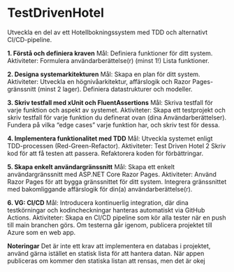# TestDrivenHotel
Utveckla en del av ett Hotellbokningssystem med TDD och alternativt CI/CD-pipeline.

**1. Förstå och definiera kraven**
Mål: Definiera funktioner för ditt system.
Aktiviteter:
Formulera användarberättelse(r) (minst 1!)
Lista funktioner.

**2. Designa systemarkitekturen**
Mål: Skapa en plan för ditt system.
Aktiviteter:
Utveckla en högnivåarkitektur, affärslogik och Razor Pages-gränssnitt (minst 2 lager).
Definiera datastrukturer och modeller.

**3. Skriv testfall med xUnit och FluentAssertions**
Mål: Skriva testfall för varje funktion och aspekt av systemet.
Aktiviteter:
Skapa ett testprojekt och skriv testfall för varje funktion du definerat ovan (dina Användarberättelser).
Fundera på vilka “edge cases” varje funktion har, och skriv test för dessa.

**4. Implementera funktionalitet med TDD**
Mål: Utveckla systemet enligt TDD-processen (Red-Green-Refactor).
Aktiviteter:
Test Driven Hotel 2
Skriv kod för att få testen att passera.
Refaktorera koden för förbättringar.

**5. Skapa enkelt användargränssnitt**
Mål: Skapa ett enkelt användargränssnitt med ASP.NET Core Razor Pages.
Aktiviteter:
Använd Razor Pages för att bygga gränssnittet för ditt system.
Integrera gränssnittet med bakomliggande affärslogik för din(a) användarberättelse(r).

**6. VG: CI/CD**
Mål: Introducera kontinuerlig integration, där dina testkörningar och kodincheckningar hanteras automatiskt
via GitHub Actions.
Aktiviteter:
Skapa en CI/CD pipeline som kör alla tester när en push till main branchen görs.
Om testerna går igenom, publicera projektet till Azure som en web app.

**Noteringar**
Det är inte ett krav att implementera en databas i projektet, använd gärna istället en statisk lista för att
hantera datan.
När appen publiceras om kommer den statiska listan att rensas, men det är okej
